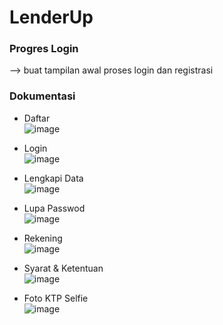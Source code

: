 # LenderUp

### Progres Login
--> buat tampilan awal proses login dan registrasi

### Dokumentasi
- Daftar<br>
![image](https://github.com/MuhammadRizki8/LenderUp/assets/100481579/a1d8ce5d-f187-42b7-b63b-223f59fc3d26)

- Login<br>
![image](https://github.com/MuhammadRizki8/LenderUp/assets/100481579/1d674a59-cca3-441f-887e-4503a91f4f15)

- Lengkapi Data<br>
![image](https://github.com/MuhammadRizki8/LenderUp/assets/100481579/c2a4fb32-9cf2-4ee6-8a31-2cacd73a63a4)

- Lupa Passwod<br>
![image](https://github.com/MuhammadRizki8/LenderUp/assets/100481579/93650244-5c58-4f24-8f6a-6d4f16611ab4)

- Rekening<br>
![image](https://github.com/MuhammadRizki8/LenderUp/assets/100481579/d5b31500-9f15-438f-8b16-d115d3c2a933)

- Syarat & Ketentuan<br>
![image](https://github.com/MuhammadRizki8/LenderUp/assets/100481579/324a9ec9-b340-4ca7-a869-d67bdee346ef)

- Foto KTP Selfie<br>
![image](https://github.com/MuhammadRizki8/LenderUp/assets/100481579/baadd87d-29af-44f5-bff0-e5b5b2430815)
